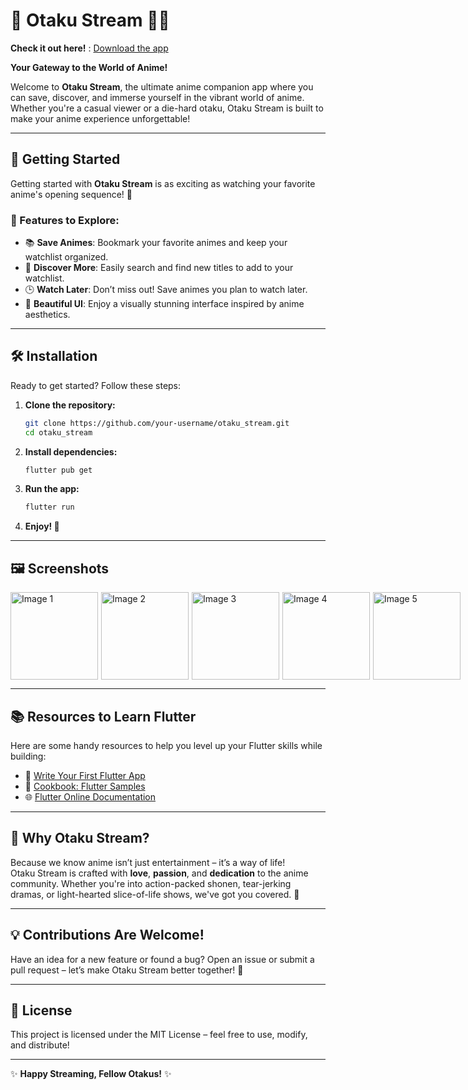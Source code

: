 # 🌸 Otaku Stream 🎥✨

**Check it out here!** : [Download the app](https://aarav0180.github.io/Otaku_landing/)

**Your Gateway to the World of Anime!**  

Welcome to **Otaku Stream**, the ultimate anime companion app where you can save, discover, and immerse yourself in the vibrant world of anime. Whether you're a casual viewer or a die-hard otaku, Otaku Stream is built to make your anime experience unforgettable!  

---

## 🚀 **Getting Started**  
Getting started with **Otaku Stream** is as exciting as watching your favorite anime's opening sequence! 🥳  

### 🌟 Features to Explore:
- 📚 **Save Animes**: Bookmark your favorite animes and keep your watchlist organized.  
- 🔎 **Discover More**: Easily search and find new titles to add to your watchlist.  
- 🕒 **Watch Later**: Don’t miss out! Save animes you plan to watch later.  
- 🎨 **Beautiful UI**: Enjoy a visually stunning interface inspired by anime aesthetics.  

---

## 🛠️ **Installation**  
Ready to get started? Follow these steps:  

1. **Clone the repository:**  
   ```bash
   git clone https://github.com/your-username/otaku_stream.git
   cd otaku_stream
   ```  

2. **Install dependencies:**  
   ```bash
   flutter pub get
   ```  

3. **Run the app:**  
   ```bash
   flutter run
   ```  

4. **Enjoy! 🎉**  

---

## 🖼️ **Screenshots**

<div style="display: flex; justify-content: space-between; gap: 5px;">
  <img src="https://github.com/user-attachments/assets/e7453bf8-cd63-4a87-8dba-a5e3cf674d52" alt="Image 1" width="140"/>
  <img src="https://github.com/user-attachments/assets/1e396b44-bb9a-4a2d-802d-bb13d6e47f1f" alt="Image 2" width="140"/>
  <img src="https://github.com/user-attachments/assets/b94698fc-6a57-4979-bd84-16eb6daf27ac" alt="Image 3" width="140"/>
  <img src="https://github.com/user-attachments/assets/36a07cd3-5fa8-4c5c-8179-6abba4ce271a" alt="Image 4" width="140"/>
  <img src="https://github.com/user-attachments/assets/f780bd79-d034-4628-bbf3-52c0e60d4cea" alt="Image 5" width="140"/>
</div>

---

## 📚 **Resources to Learn Flutter**  
Here are some handy resources to help you level up your Flutter skills while building:  
- 📖 [Write Your First Flutter App](https://docs.flutter.dev/get-started/codelab)  
- 🍴 [Cookbook: Flutter Samples](https://docs.flutter.dev/cookbook)  
- 🌐 [Flutter Online Documentation](https://docs.flutter.dev/)  

---

## 💖 **Why Otaku Stream?**  
Because we know anime isn’t just entertainment – it’s a way of life!  
Otaku Stream is crafted with **love**, **passion**, and **dedication** to the anime community. Whether you're into action-packed shonen, tear-jerking dramas, or light-hearted slice-of-life shows, we've got you covered. 🌌  

---

## 💡 **Contributions Are Welcome!**  
Have an idea for a new feature or found a bug? Open an issue or submit a pull request – let’s make Otaku Stream better together! 🙌  

---

## 📜 **License**  
This project is licensed under the MIT License – feel free to use, modify, and distribute!  

---

✨ **Happy Streaming, Fellow Otakus!** ✨
